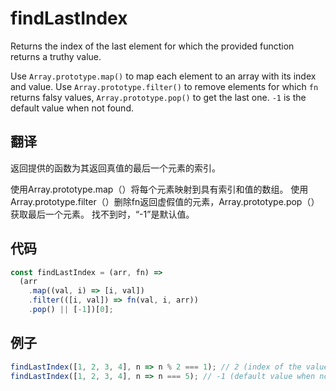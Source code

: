 # findLastIndex

Returns the index of the last element for which the provided function returns a truthy value.

Use `Array.prototype.map()` to map each element to an array with its index and value.
Use `Array.prototype.filter()` to remove elements for which `fn` returns falsy values, `Array.prototype.pop()` to get the last one.
`-1` is the default value when not found.

## 翻译

返回提供的函数为其返回真值的最后一个元素的索引。

使用Array.prototype.map（）将每个元素映射到具有索引和值的数组。
使用Array.prototype.filter（）删除fn返回虚假值的元素，Array.prototype.pop（）获取最后一个元素。
找不到时，“-1”是默认值。

## 代码

```js
const findLastIndex = (arr, fn) =>
  (arr
    .map((val, i) => [i, val])
    .filter(([i, val]) => fn(val, i, arr))
    .pop() || [-1])[0];
```

## 例子

```js
findLastIndex([1, 2, 3, 4], n => n % 2 === 1); // 2 (index of the value 3)
findLastIndex([1, 2, 3, 4], n => n === 5); // -1 (default value when not found)
```
